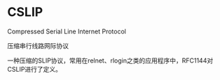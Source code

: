 # CSLIP

Compressed Serial Line Internet Protocol

压缩串行线路网际协议

一种压缩的SLIP协议，常用在relnet、rlogin之类的应用程序中，RFC1144对CSLIP进行了定义。